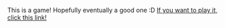 This is a game! Hopefully eventually a good one :D
[If you want to play it, click this link!](https://skies-shaper.github.io/RUPERT-SMITH-INTERNATIONAL-MAN-OF-MYSTERY-THE-GAME/)
